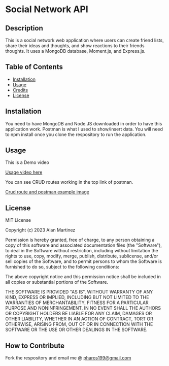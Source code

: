 # Social Network API

## Description

This is a social network web application where users can create friend lists, share their ideas and thoughts, and show reactions to their friends thoughts. It uses a MongoDB database, Moment.js, and Express.js.

## Table of Contents


- [Installation](#installation)
- [Usage](#usage)
- [Credits](#credits)
- [License](#license)

## Installation

You need to have MongoDB and Node.JS downloaded in order to have this application work. Postman is what I used to show/insert data. You will need to npm install once you clone the respository to run the application.

## Usage

This is a Demo video

[Usage video here](https://drive.google.com/file/d/1uWIJgAF1AL66HOLdSyyRmPZh3J_c_GXG/view)

You can see CRUD routes working in the top link of postman.

[Crud route and postman example image](./images/postman.jpg)


## License

MIT License

Copyright (c) 2023 Alan Martinez

Permission is hereby granted, free of charge, to any person obtaining a copy
of this software and associated documentation files (the "Software"), to deal
in the Software without restriction, including without limitation the rights
to use, copy, modify, merge, publish, distribute, sublicense, and/or sell
copies of the Software, and to permit persons to whom the Software is
furnished to do so, subject to the following conditions:

The above copyright notice and this permission notice shall be included in all
copies or substantial portions of the Software.

THE SOFTWARE IS PROVIDED "AS IS", WITHOUT WARRANTY OF ANY KIND, EXPRESS OR
IMPLIED, INCLUDING BUT NOT LIMITED TO THE WARRANTIES OF MERCHANTABILITY,
FITNESS FOR A PARTICULAR PURPOSE AND NONINFRINGEMENT. IN NO EVENT SHALL THE
AUTHORS OR COPYRIGHT HOLDERS BE LIABLE FOR ANY CLAIM, DAMAGES OR OTHER
LIABILITY, WHETHER IN AN ACTION OF CONTRACT, TORT OR OTHERWISE, ARISING FROM,
OUT OF OR IN CONNECTION WITH THE SOFTWARE OR THE USE OR OTHER DEALINGS IN THE
SOFTWARE.


## How to Contribute

Fork the respository and email me @ pharos199@gmail.com